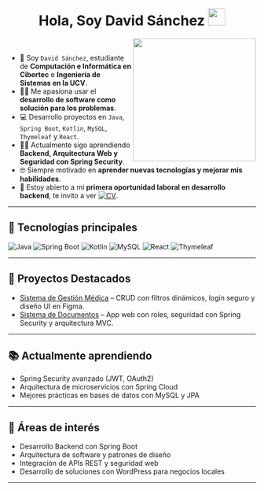 <h1 align="center">Hola, Soy David Sánchez <img src="https://media.giphy.com/media/hvRJCLFzcasrR4ia7z/giphy.gif" width="35"></h1>

<picture> 
  <img align="right" src="https://github.com/7oSkaaa/7oSkaaa/blob/main/Images/Right_Side.gif?raw=true" width = 250px>
</picture>

<br>

- :school: Soy `David Sánchez`, estudiante de **Computación e Informática en Cibertec** e **Ingeniería de Sistemas en la UCV**.  
- :technologist: Me apasiona usar el **desarrollo de software como solución para los problemas**.  
- :computer: Desarrollo proyectos en `Java`, `Spring Boot`, `Kotlin`, `MySQL`, `Thymeleaf` y `React`.  
- :student: Actualmente sigo aprendiendo **Backend, Arquitectura Web y Seguridad con Spring Security**.  
- :nerd_face: Siempre motivado en **aprender nuevas tecnologías y mejorar mis habilidades**.  
- :thinking: Estoy abierto a mi **primera oportunidad laboral en desarrollo backend**, te invito a ver [![CV](https://img.shields.io/badge/📄%20Ver%20mi%20CV-blue?style=for-the-badge)](https://drive.google.com/file/d/1m3j1Z-ABXCaCQi0inZLtp1uzvDUvHaoM/view?usp=sharing).



---

## 🚀 Tecnologías principales
![Java](https://img.shields.io/badge/Java-ED8B00?style=for-the-badge&logo=openjdk&logoColor=white)
![Spring Boot](https://img.shields.io/badge/Spring_Boot-6DB33F?style=for-the-badge&logo=springboot&logoColor=white)
![Kotlin](https://img.shields.io/badge/Kotlin-0095D5?style=for-the-badge&logo=kotlin&logoColor=white)
![MySQL](https://img.shields.io/badge/MySQL-005C84?style=for-the-badge&logo=mysql&logoColor=white)
![React](https://img.shields.io/badge/React-20232A?style=for-the-badge&logo=react&logoColor=61DAFB)
![Thymeleaf](https://img.shields.io/badge/Thymeleaf-005F0F?style=for-the-badge&logo=thymeleaf&logoColor=white)

---

## 📌 Proyectos Destacados
- [Sistema de Gestión Médica](https://github.com/DavidSanchezz2004/Sistema-Gestion-Veterinaria) – CRUD con filtros dinámicos, login seguro y diseño UI en Figma.  
- [Sistema de Documentos](https://github.com/DavidSanchezz2004/Sistema-Documentos) – App web con roles, seguridad con Spring Security y arquitectura MVC.  
---

## 📚 Actualmente aprendiendo
- Spring Security avanzado (JWT, OAuth2)  
- Arquitectura de microservicios con Spring Cloud  
- Mejores prácticas en bases de datos con MySQL y JPA  
---

## 🎯 Áreas de interés
- Desarrollo Backend con Spring Boot  
- Arquitectura de software y patrones de diseño  
- Integración de APIs REST y seguridad web  
- Desarrollo de soluciones con WordPress para negocios locales  
---

